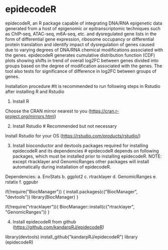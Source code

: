 # epidecodeR

epidecodeR, an R package capable of integrating DNA/RNA epigenetic data generated from a host of epigenomic or epitranscriptomic techniques such as ChIP-seq, ATAC-seq, m6A-seq, etc. and dysregulated gene lists in the form of differential gene expression, ribosome occupancy or differential protein translation and identify impact of dysregulation of genes caused due to varying degrees of DNA/RNA chemical modifications associated with the genes. epidecodeR generates cumulative distribution function (CDF) plots showing shifts in trend of overall log2FC between genes divided into groups based on the degree of modification associated with the genes. The tool also tests for significance of difference in log2FC between groups of genes.

Installation procedure  #It is recommended to run following steps in Rstudio after installing R and Rstudio

1) Install R

Choose the CRAN mirror nearest to you (https://cran.r-project.org/mirrors.html)

2) Install Rstudio # Recommended but not necessary 

Install Rstudio for your OS (https://rstudio.com/products/rstudio/)

3) Install bioconductor and devtools packages required for installing epidecodeR and its dependencies # epidecodeR depends on following packages, which must be installed prior to installing epidecodeR. NOTE: except rtracklayer and GenomicRanges other packages will install automatically during installation of epidecodeR.

Dependencies:
a. EnvStats
b. ggplot2
c. rtracklayer
d. GenomicRanges
e. rstatix
f. ggpubr

if(!require("BiocManager")) {
  install.packages(c("BiocManager", "devtools"))
  library(BiocManager)
}

if(!require("rtracklayer")){
  BiocManager::install(c("rtracklayer", "GenomicRanges"))
}

4) Install epidecodeR from github (https://github.com/kandarpRJ/epidecodeR)

library(devtools)
install_github("kandarpRJ/epidecodeR")
library (epidecodeR)
